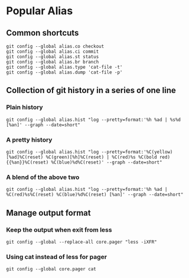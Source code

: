 # Popular Alias

## Common shortcuts

```shell
git config --global alias.co checkout
git config --global alias.ci commit
git config --global alias.st status
git config --global alias.br branch
git config --global alias.type 'cat-file -t'
git config --global alias.dump 'cat-file -p'
```

## Collection of git history in a series of one line

### Plain history
```shell
git config --global alias.hist "log --pretty=format:'%h %ad | %s%d [%an]' --graph --date=short"
```

### A pretty history
```shell
git config --global alias.hist "log --pretty=format:'%C(yellow)[%ad]%C(reset) %C(green)[%h]%C(reset) | %C(red)%s %C(bold red){{%an}}%C(reset) %C(blue)%d%C(reset)' --graph --date=short"
```

### A blend of the above two
```shell
git config --global alias.hist "log --pretty=format:'%h %ad | %C(red)%s%C(reset) %C(blue)%d%C(reset) [%an]' --graph --date=short"
```

## Manage output format
### Keep the output when exit from less
```shell
git config --global --replace-all core.pager "less -iXFR"
```

### Using cat instead of less for pager
```
git config --global core.pager cat
```
